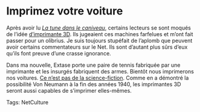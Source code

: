 # Imprimez votre voiture

Après avoir lu [*La tune dans le caniveau*](http://blog.tcrouzet.com/tune-caniveau/), certains lecteurs se sont moqués de l’idée [d’imprimante 3D](http://blog.tcrouzet.com/2010/07/09/la-revolution-dans-un-garage-encore/). Ils jugeaient ces machines farfelues et m’ont fait passer pour un olibrius. Je suis toujours stupéfait de l’aplomb que peuvent avoir certains commentateurs sur le Net. Ils sont d’autant plus sûrs d’eux qu’ils font preuve d’une crasse ignorance.

Dans ma nouvelle, Extase porte une paire de tennis fabriquée par une imprimante et les insurgés fabriquent des armes. Bientôt nous imprimerons nos voitures. [Ce n’est pas de la science-fiction](http://nextbigfuture.com/2010/11/additive-manufacturing-company.html). Comme en a démontré la possibilité Von Neumann à la fin des années 1940, les imprimantes 3D seront aussi capables de s’imprimer elles-mêmes.

Tags: NetCulture